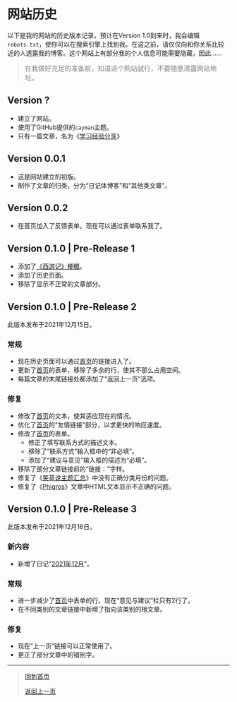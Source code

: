 # 网站历史

以下是我的网站的历史版本记录。预计在Version 1.0到来时，我会编辑`robots.txt`，使你可以在搜索引擎上找到我。在这之前，请仅仅向和你关系比较近的人透露我的博客。这个网站上有部分我的个人信息可能需要隐藏，因此……

><a style="color:grey;font-size:15px">在我做好充足的准备前，知道这个网站就行，不要随意透露网站地址。</a>

## Version ?

- 建立了网站。
- 使用了GitHub提供的`cayman`主题。
- 只有一篇文章，名为《[学习经验分享](学习经验分享.md)》

## Version 0.0.1

- 这是网站建立的初版。
- 制作了文章的归类，分为“日记体博客”和“其他类文章”。

## Version 0.0.2

- 在首页加入了反馈表单。现在可以通过表单联系我了。

## Version 0.1.0 | Pre-Release 1

- 添加了[《西游记》梗概](《西游记》梗概.md)。
- 添加了历史页面。
- 移除了显示不正常的文章部分。

## Version 0.1.0 | Pre-Release 2

此版本发布于2021年12月15日。

### 常规

- 现在历史页面可以通过[首页](../README.md)的链接进入了。
- 更新了[首页](../README.md)的表单，移除了多余的行，使其不那么占用空间。
- 每篇文章的末尾链接处都添加了“返回上一页”选项。

### 修复

- 修改了[首页](../README.md)的文本，使其适应现在的情况。
- 优化了[首页](../README.md)的“友情链接”部分，以求更快的响应速度。
- 修改了[首页](../README.md)的表单。
    - 修正了填写联系方式的描述文本。
    - 移除了“联系方式”输入框中的“非必填”。
    - 添加了“建议与意见”输入框的描述为“必填”。
- 移除了部分文章链接前的“链接：”字样。
- 修复了《[笑草说主题汇总](笑草说.md)》中没有正确分类月份的问题。
- 修复了《[Phigros](Phigros.md)》文章中HTML文本显示不正确的问题。

## Version 0.1.0 | Pre-Release 3

此版本发布于2021年12月16日。

### 新内容

- 新增了日记“[2021年12月](../Daily/2021.12.md)”。

### 常规

- 进一步减少了[首页](../README.md)中表单的行，现在“意见与建议”栏只有2行了。
- 在不同类别的文章链接中新增了指向该类别的根文章。

### 修复

- 现在“上一页”链接可以正常使用了。
- 更正了部分文章中的错别字。

---

> [回到首页](../README.md)
>
> <a href="" onClick="javascript :history.back(-1);">返回上一页</a>